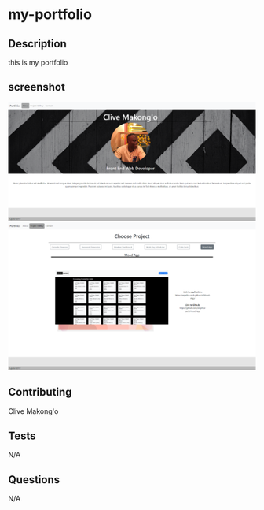 # my-portfolio
  
## Description
  this is my portfolio

## screenshot
  ![screenshot](./assets/about.png)
  ![screenshot](./assets/gallery.png)

  ## Contributing
  Clive Makong'o

  ## Tests
  N/A

  ## Questions
  N/A